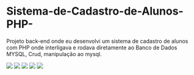 # Sistema-de-Cadastro-de-Alunos-PHP-
Projeto back-end onde eu desenvolvi um sistema de cadastro de alunos com PHP onde interligava e rodava diretamente ao Banco de Dados MYSQL, Crud, manipulação ao mysql.
<div>
<img src="https://img.shields.io/badge/HTML5-E34F26?style=for-the-badge&logo=html5&logoColor=white" target_blank">
  <img src="https://img.shields.io/badge/CSS3-1572B6?style=for-the-badge&logo=css3&logoColor=white" target_blank">
  <img src="https://img.shields.io/badge/PHP-777BB4?style=for-the-badge&logo=php&logoColor=white" target_blank">
  <img src="https://img.shields.io/badge/Bootstrap-563D7C?style=for-the-badge&logo=bootstrap&logoColor=white" target_blank">
  <img src="https://img.shields.io/badge/MySQL-00000F?style=for-the-badge&logo=mysql&logoColor=white" target_blank">
